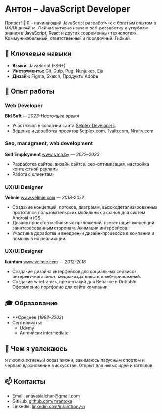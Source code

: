 # Антон – JavaScript Developer

Привет! 👋 Я – начинающий JavaScript разработчик с богатым опытом в UX/UI дизайне. Сейчас активно изучаю веб-разработку и углубляю знания в JavaScript, React и других современных технологиях. Коммуникабельный, ответственный и порядочный. Гибкий.

## 🔑 Ключевые навыки  
- **Языки:** JavaScript (ES6+) 
- **Инструменты:** Git, Gulp, Pug, Nunjukes, Ejs
- **Дизайн:** Figma, Sketch, Продукты Adobe

## 💼 Опыт работы  

### Web Developer  
**Bld Soft** — *2023-Настоящее время*  
- Участвовал в создании сайта [Setplex Developers](https://setplex.com/developers-dev/index.html).  
- Ведение и доработка проектов Setplex.com, Tvalb.com, Nimitv.com

### Seo, managment, web development 
**Self Employment** www.wma.by — *2022–2023*  
- Разработка сайтов, дизайн сайтов, сео-оптимизация, настройка контекстной рекламы
- Работа с клиентами

### UX/UI Designer
**Velmie** www.velmie.com — *2018-2022* 
- Создание концепций, потоков, диаграмм, высокодетализированных прототипов пользовательских мобильных экранов для систем Android и iOS.
- Дизайн проектов мобильных приложений, презентация концепций заинтересованным сторонам. Анимация интерфейсов.
- Участие в доработке и внедрении дизайн-процессов в компании и помощь в их реализации.

### UX/UI Designer
**Ikantam** www.velmie.com — *2012-2018* 
- Создание дизайна интерфейсов для социальных сервисов, интернет-магазинов, медиа-издательств и веб-приложений.
- Создание wireframes, презентаций для Behance и Dribbble. Оформление портфолио для сайта компании.

## 🎓 Образование  
- **Среднее (*1992–2003*)  
- Сертификаты:  
  - Udemy
  - Английски intermediate

## 🌱 Чем я увлекаюсь  
Я люблю активный образ жизни, занимаюсь парусным спортом и черпаю вдохновение в искусстве. Открыт для новых идей и взглядов.

## 📫 Контакты  
- Email: anavasialchan@gmail.com  
- GitHub: [github.com/mrantoxa](https://github.com/mrantoxa)  
- LinkedIn: [linkedin.com/in/anthony-n](https://www.linkedin.com/in/anthony-n/)  
